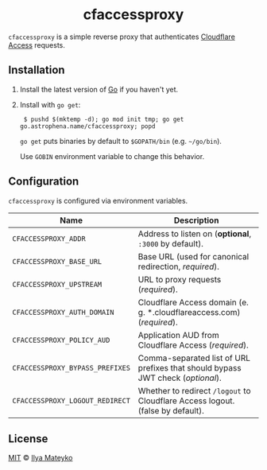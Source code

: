 <div align="center">
  <h1>cfaccessproxy</h1>
</div>

`cfaccessproxy` is a simple reverse proxy that authenticates
[Cloudflare Access] requests.

## Installation

1.  Install the latest version of [Go] if you haven't yet.

2.  Install with `go get`:

         $ pushd $(mktemp -d); go mod init tmp; go get go.astrophena.name/cfaccessproxy; popd

    `go get` puts binaries by default to `$GOPATH/bin` (e.g.
    `~/go/bin`).

    Use `GOBIN` environment variable to change this behavior.

## Configuration

`cfaccessproxy` is configured via environment variables.

| Name                            | Description                                                                     |
| ------------------------------- | ------------------------------------------------------------------------------- |
| `CFACCESSPROXY_ADDR`            | Address to listen on (**optional**, `:3000` by default).                        |
| `CFACCESSPROXY_BASE_URL`        | Base URL (used for canonical redirection, _required_).                          |
| `CFACCESSPROXY_UPSTREAM`        | URL to proxy requests (_required_).                                             |
| `CFACCESSPROXY_AUTH_DOMAIN`     | Cloudflare Access domain (e. g. \*.cloudflareaccess.com) (_required_).          |
| `CFACCESSPROXY_POLICY_AUD`      | Application AUD from Cloudflare Access (_required_).                            |
| `CFACCESSPROXY_BYPASS_PREFIXES` | Comma-separated list of URL prefixes that should bypass JWT check (_optional_). |
| `CFACCESSPROXY_LOGOUT_REDIRECT` | Whether to redirect `/logout` to Cloudflare Access logout. (false by default).  |

## License

[MIT] © [Ilya Mateyko]

[cloudflare access]: https://www.cloudflare.com/teams/access/
[go]: https://golang.org/dl
[mit]: LICENSE.md
[ilya mateyko]: https://astrophena.name
